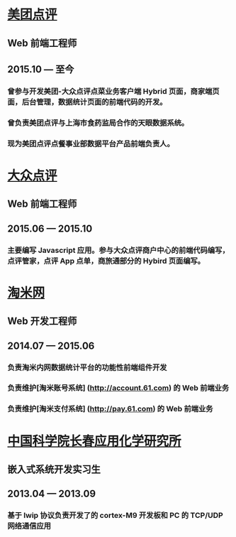 # [美团点评](http://meituan.com/)

## Web 前端工程师
## 2015.10 — 至今
### 曾参与开发美团-大众点评点菜业务客户端 Hybrid 页面，商家端页面，后台管理，数据统计页面的前端代码的开发。
### 曾负责美团点评与上海市食药监局合作的天眼数据系统。
### 现为美团点评点餐事业部数据平台产品前端负责人。


# [大众点评](http://www.dianping.com/)

## Web 前端工程师
## 2015.06 — 2015.10
### 主要编写 Javascript 应用。参与大众点评商户中心的前端代码编写，点评管家，点评 App 点单，商旅通部分的 Hybird 页面编写。


# [淘米网](http://www.61.com/)

## Web 开发工程师
## 2014.07 — 2015.06
### 负责淘米内网数据统计平台的功能性前端组件开发
### 负责维护[淘米账号系统] (http://account.61.com) 的 Web 前端业务
### 负责维护[淘米支付系统] (http://pay.61.com) 的 Web 前端业务


# [中国科学院长春应用化学研究所](http://www.ciac.jl.cn/)

## 嵌入式系统开发实习生
## 2013.04 — 2013.09
### 基于 lwip 协议负责开发了的 cortex-M9 开发板和 PC 的 TCP/UDP 网络通信应用
